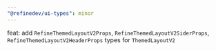 ```yaml
---
"@refinedev/ui-types": minor
---
```


feat: add `RefineThemedLayoutV2Props`, `RefineThemedLayoutV2SiderProps`, `RefineThemedLayoutV2HeaderProps` types for `ThemedLayoutV2`
